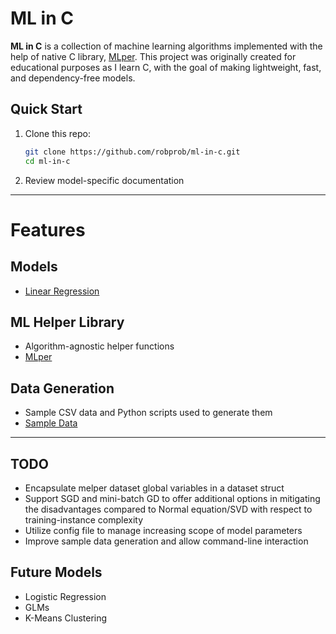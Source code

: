 # ML in C
**ML in C** is a collection of machine learning algorithms implemented with the help of native C library, [MLper](https://github.com/robprob/mlper/tree/main). This project was originally created for educational purposes as I learn C, with the goal of making lightweight, fast, and dependency-free models.

## Quick Start
1. Clone this repo:
   ```bash
   git clone https://github.com/robprob/ml-in-c.git
   cd ml-in-c
   ```
2. Review model-specific documentation

---
# Features
## Models
- [Linear Regression](https://github.com/robprob/ml-in-c/tree/main/linear-regression)
## ML Helper Library
- Algorithm-agnostic helper functions
- [MLper](https://github.com/robprob/ml-in-c/tree/main/mlper)
## Data Generation
- Sample CSV data and Python scripts used to generate them
- [Sample Data](https://github.com/robprob/ml-in-c/tree/main/sample-data)

---
## TODO
- Encapsulate melper dataset global variables in a dataset struct
- Support SGD and mini-batch GD to offer additional options in mitigating the disadvantages compared to Normal equation/SVD with respect to training-instance complexity
- Utilize config file to manage increasing scope of model parameters
- Improve sample data generation and allow command-line interaction

## Future Models
- Logistic Regression
- GLMs
- K-Means Clustering
